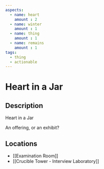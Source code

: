 ```yaml
---
aspects: 
  - name: heart
    amount : 2
  - name: winter
    amount : 1
  - name: thing
    amount : 1
  - name: remains
    amount : 1
tags:
  - thing
  - actionable
---
```


# Heart in a Jar

## Description
Heart in a Jar

An offering, or an exhibit?
## Locations
- [[Examination Room]]
- [[Crucible Tower - Interview Laboratory]]